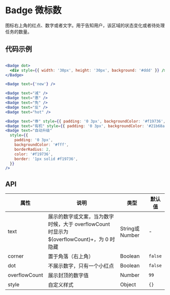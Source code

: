 
# Badge 微标数

图标右上角的红点、数字或者文字。用于告知用户，该区域的状态变化或者待处理任务的数量。

## 代码示例
```jsx

<Badge dot>
  <div style={{ width: '30px', height: '30px', background: '#ddd' }} />
</Badge>

<Badge text={'new'} />

<Badge text="减" />
<Badge text="惠" />
<Badge text="免" />
<Badge text="反" />
<Badge text="hot" />

<Badge text="券" style={{ padding: '0 3px', backgroundColor: '#f19736', borderRadius: 2 }} />
<Badge text="有机" style={{ padding: '0 3px', backgroundColor: '#21b68a', borderRadius: 2 }} />
<Badge text="自动升级"
  style={{
    padding: '0 3px',
    backgroundColor: '#fff',
    borderRadius: 2,
    color: '#f19736',
    border: '1px solid #f19736',
  }}
/>
```

## API

属性 | 说明 | 类型 | 默认值
----|-----|------|------
text | 展示的数字或文案，当为数字时候，大于 overflowCount <br/> 时显示为 ${overflowCount}+，为 0 时隐藏 | String或Number | -
corner | 置于角落（右上角） | Boolean | `false`
dot | 不展示数字，只有一个小红点 | Boolean | `false`
overflowCount | 展示封顶的数字值 | Number | `99`
style | 自定义样式 | Object |  `{}`
